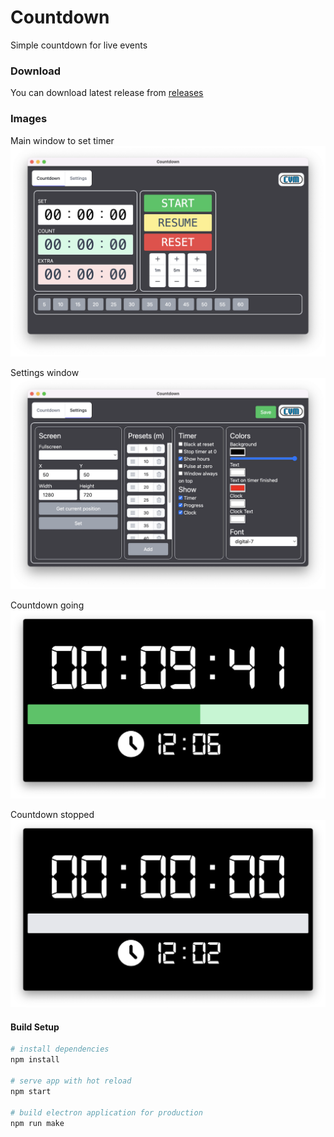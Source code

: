 # Countdown

Simple countdown for live events

### Download

You can download latest release from [releases](https://github.com/CVMEventi/Countdown/releases)

### Images
Main window to set timer
![Main Window](./docs/images/main.png)

Settings window
![Setting Window](./docs/images/settings.png)

Countdown going
![Countdown Window going](./docs/images/countdown-going.png)

Countdown stopped
![Countdown Window stopped](./docs/images/countdown.png)

#### Build Setup

``` bash
# install dependencies
npm install

# serve app with hot reload
npm start

# build electron application for production
npm run make
```
